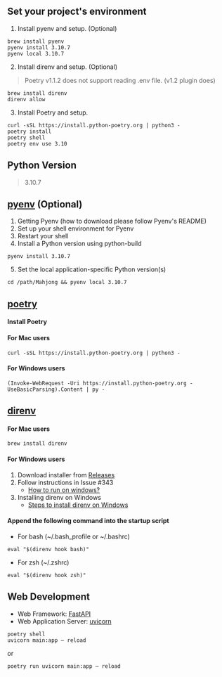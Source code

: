 ## Set your project's environment
1. Install pyenv and setup. (Optional)
```shell
brew install pyenv
pyenv install 3.10.7
pyenv local 3.10.7
```

2. Install direnv and setup. (Optional)
> Poetry v1.1.2 does not support reading .env file. (v1.2 plugin does)
```shell
brew install direnv
direnv allow
```

3. Install Poetry and setup.
```shell
curl -sSL https://install.python-poetry.org | python3 -
poetry install
poetry shell
poetry env use 3.10
```

## Python Version
> 3.10.7

## [pyenv](https://github.com/pyenv/pyenv) (Optional)
1. Getting Pyenv (how to download please follow Pyenv's README)
2. Set up your shell environment for Pyenv
3. Restart your shell
4. Install a Python version using python-build 
```shell
pyenv install 3.10.7
```
5. Set the local application-specific Python version(s)
```shell
cd /path/Mahjong && pyenv local 3.10.7
```

## [poetry](https://python-poetry.org/docs/)
#### Install Poetry
#### For Mac users
```shell
curl -sSL https://install.python-poetry.org | python3 -
```
#### For Windows users
```shell
(Invoke-WebRequest -Uri https://install.python-poetry.org -UseBasicParsing).Content | py -
```

## [direnv](https://github.com/direnv/direnv)
#### For Mac users
```shell
brew install direnv
```
#### For Windows users
1. Download installer from [Releases](https://github.com/direnv/direnv/releases)
2. Follow instructions in Issue #343
   - [How to run on windows?](https://github.com/direnv/direnv/issues/343)
3. Installing direnv on Windows 
   - [Steps to install direnv on Windows](https://gist.github.com/rmtuckerphx/4ace28c1605300462340ffa7b7001c6d)
#### Append the following command into the startup script
- For bash (~/.bash_profile or ~/.bashrc)
```shell
eval "$(direnv hook bash)"
```
- For zsh (~/.zshrc)
```shell
eval "$(direnv hook zsh)"
```

## Web Development
* Web Framework: [FastAPI](https://fastapi.tiangolo.com/)
* Web Application Server: [uvicorn](https://www.uvicorn.org/)

```shell
poetry shell
uvicorn main:app — reload
```
or

```shell
poetry run uvicorn main:app — reload
```
